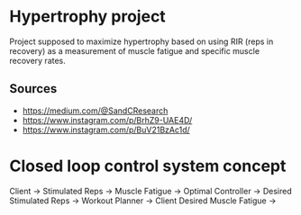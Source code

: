 # Hypertrophy project

Project supposed to maximize hypertrophy based on using RIR (reps in recovery) as a measurement of muscle fatigue and specific muscle recovery rates.  
## Sources
- https://medium.com/@SandCResearch
- https://www.instagram.com/p/BrhZ9-UAE4D/
- https://www.instagram.com/p/BuV21BzAc1d/

# Closed loop control system concept
Client -> Stimulated Reps -> Muscle Fatigue          ->  Optimal Controller -> Desired Stimulated Reps -> Workout Planner -> Client
                             Desired Muscle Fatigue  ->  




